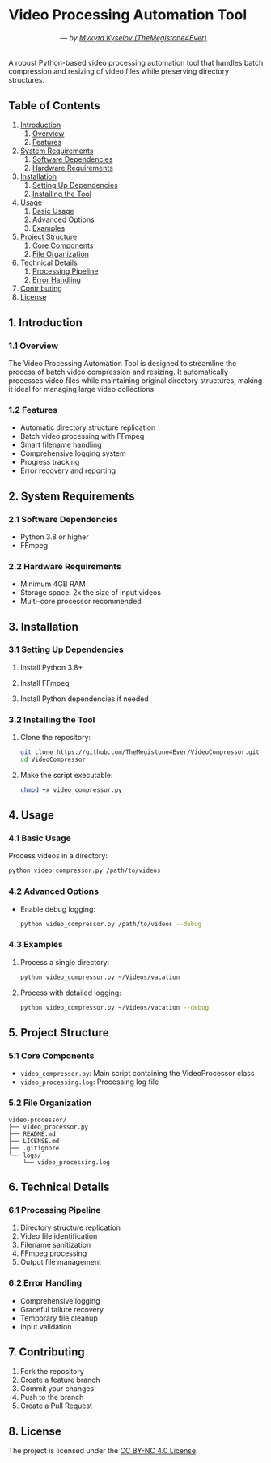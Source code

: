 # Video Processing Automation Tool

###### &emsp;&emsp;&emsp;&emsp;&emsp;&emsp;&emsp; — by [Mykyta Kyselov (TheMegistone4Ever)](https://github.com/TheMegistone4Ever).

A robust Python-based video processing automation tool that handles batch compression and resizing of video files while
preserving directory structures.

## Table of Contents

1. [Introduction](#1-introduction)
    1. [Overview](#11-overview)
    2. [Features](#12-features)
2. [System Requirements](#2-system-requirements)
    1. [Software Dependencies](#21-software-dependencies)
    2. [Hardware Requirements](#22-hardware-requirements)
3. [Installation](#3-installation)
    1. [Setting Up Dependencies](#31-setting-up-dependencies)
    2. [Installing the Tool](#32-installing-the-tool)
4. [Usage](#4-usage)
    1. [Basic Usage](#41-basic-usage)
    2. [Advanced Options](#42-advanced-options)
    3. [Examples](#43-examples)
5. [Project Structure](#5-project-structure)
    1. [Core Components](#51-core-components)
    2. [File Organization](#52-file-organization)
6. [Technical Details](#6-technical-details)
    1. [Processing Pipeline](#61-processing-pipeline)
    2. [Error Handling](#62-error-handling)
7. [Contributing](#7-contributing)
8. [License](#8-license)

## 1. Introduction

### 1.1 Overview

The Video Processing Automation Tool is designed to streamline the process of batch video compression and resizing. It
automatically processes video files while maintaining original directory structures, making it ideal for managing large
video collections.

### 1.2 Features

- Automatic directory structure replication
- Batch video processing with FFmpeg
- Smart filename handling
- Comprehensive logging system
- Progress tracking
- Error recovery and reporting

## 2. System Requirements

### 2.1 Software Dependencies

- Python 3.8 or higher
- FFmpeg

### 2.2 Hardware Requirements

- Minimum 4GB RAM
- Storage space: 2x the size of input videos
- Multi-core processor recommended

## 3. Installation

### 3.1 Setting Up Dependencies

1. Install Python 3.8+

2. Install FFmpeg

3. Install Python dependencies if needed

### 3.2 Installing the Tool

1. Clone the repository:
   ```bash
   git clone https://github.com/TheMegistone4Ever/VideoCompressor.git
   cd VideoCompressor
   ```

2. Make the script executable:
   ```bash
   chmod +x video_compressor.py
   ```

## 4. Usage

### 4.1 Basic Usage

Process videos in a directory:

```bash
python video_compressor.py /path/to/videos
```

### 4.2 Advanced Options

- Enable debug logging:
  ```bash
  python video_compressor.py /path/to/videos --debug
  ```

### 4.3 Examples

1. Process a single directory:
   ```bash
   python video_compressor.py ~/Videos/vacation
   ```

2. Process with detailed logging:
   ```bash
   python video_compressor.py ~/Videos/vacation --debug
   ```

## 5. Project Structure

### 5.1 Core Components

- `video_compressor.py`: Main script containing the VideoProcessor class
- `video_processing.log`: Processing log file

### 5.2 File Organization

```
video-processor/
├── video_processor.py
├── README.md
├── LICENSE.md
├── .gitignore
└── logs/
    └── video_processing.log
```

## 6. Technical Details

### 6.1 Processing Pipeline

1. Directory structure replication
2. Video file identification
3. Filename sanitization
4. FFmpeg processing
5. Output file management

### 6.2 Error Handling

- Comprehensive logging
- Graceful failure recovery
- Temporary file cleanup
- Input validation

## 7. Contributing

1. Fork the repository
2. Create a feature branch
3. Commit your changes
4. Push to the branch
5. Create a Pull Request

## 8. License

The project is licensed under the [CC BY-NC 4.0 License](LICENSE.md).
